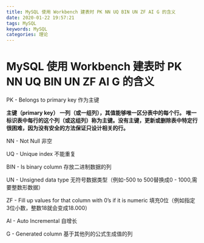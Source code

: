 ```yaml
---
title: MySQL 使用 Workbench 建表时 PK NN UQ BIN UN ZF AI G 的含义
date: 2020-01-22 19:57:21
tags: MySQL
keywords: MySQL
categories: 理论
---
```




# MySQL 使用 Workbench 建表时 PK NN UQ BIN UN ZF AI G 的含义

PK - Belongs to primary key
作为主键

**主键（primary key） 一列（或一组列），其值能够唯一区分表中的每个行。
唯一标识表中每行的这个列（或这组列）称为主键。没有主键，更新或删除表中特定行很困难，因为没有安全的方法保证只设计相关的行。**



NN - Not Null
非空

UQ - Unique index
不能重复

BIN - Is binary column
存放二进制数据的列

UN - Unsigned data type
无符号数据类型（例如-500 to 500替换成0 - 1000,需要整数形数据）

ZF - Fill up values for that column with 0’s if it is numeric
填充0位（例如指定3位小数，整数18就会变成18.000）

AI - Auto Incremental
自增长

G - Generated column
基于其他列的公式生成值的列

